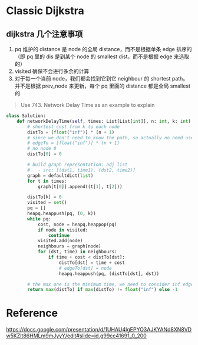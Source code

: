 # Classic Dijkstra

## dijkstra 几个注意事项

1. pq 维护的 distance 是 node 的全局 distance，而不是根据单条 edge 排序的 （即 pq 里的 dis 是到某个 node 的 smallest dist，而不是根据 edge 来选取的）
2. visited 确保不会进行多余的计算
3. 对于每一个当前 node，我们都会找到它到它 neighbour 的 shortest path。并不是根据 prev_node 来更新，每个 pq 里面的 distance 都是全局 smallest 的

> Use 743. Network Delay Time as an example to explain

```Python
class Solution:
    def networkDelayTime(self, times: List[List[int]], n: int, k: int) -> int:
        # shortest cost from k to each node
        distTo = [float("inf")] * (n + 1)
        # since we don't need to know the path, so actually no need use edgeTo
        # edgeTo = [float("inf")] * (n + 1)
        # no node 0
        distTo[0] = 0

        # build graph representation: adj list
        #   - src: [(dst1, time1), (dst2, time2)]
        graph = defaultdict(list)
        for t in times:
            graph[t[0]].append((t[1], t[2]))

        distTo[k] = 0
        visited = set()
        pq = []
        heapq.heappush(pq, (0, k))
        while pq:
            cost, node = heapq.heappop(pq)
            if node in visited:
                continue
            visited.add(node)
            neighbours = graph[node]
            for (dst, time) in neighbours:
                if time + cost < distTo[dst]:
                    distTo[dst] = time + cost
                    # edgeTo[dst] = node
                    heapq.heappush(pq, (distTo[dst], dst))

        # the max one is the minimum time, we need to consider inf edge case
        return max(distTo) if max(distTo) != float("inf") else -1
```

# Reference

https://docs.google.com/presentation/d/1UHAU4IgEPYO3AJKYANd8XN8VDw5KZlt86HMLm9mJyyY/edit#slide=id.g99cc41691_0_200
